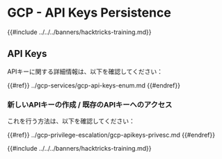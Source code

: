 # GCP - API Keys Persistence

{{#include ../../../banners/hacktricks-training.md}}

## API Keys

APIキーに関する詳細情報は、以下を確認してください：

{{#ref}}
../gcp-services/gcp-api-keys-enum.md
{{#endref}}

### 新しいAPIキーの作成 / 既存のAPIキーへのアクセス

これを行う方法は、以下を確認してください：

{{#ref}}
../gcp-privilege-escalation/gcp-apikeys-privesc.md
{{#endref}}

{{#include ../../../banners/hacktricks-training.md}}
